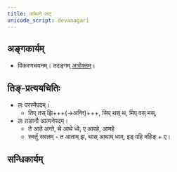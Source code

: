 ```yaml
---
title: वर्तमाने लट्
unicode_script: devanagari
---
```


<div class="js_include" url="angAni/dhAtuvivekaH.md"  newLevelForH1="1" includeTitle="true"> </div>

## अङ्गकार्यम्
- विकरणचयनम्। तदङ्गम् [अत्रोक्तम्](../angAni/sArvadhAtuka-kAryANi/)।

<div class="js_include" url="angAni/sArvadhAtuka-kAryANi.md"  newLevelForH1="2" includeTitle="true"> </div>

<div class="js_include" url="angAni/vivaxA-kalanam.md"  newLevelForH1="1" includeTitle="true"> </div>

## तिङ्-प्रत्ययचितिः
- लः परस्मैपदम्‌।
  - तिप्‌ तस्‌ झि+++(->अन्ति)+++, सिप्‌ थस्‌ थ, मिप्‌ वस्‌ मस्‌‍,
- लः तङानौ आत्मनेपदम्‌।
  - ते आते अन्ते, थे आथे ध्वे, ए आवहे, आमहे
  - स्मर्तुं सरलम् - त आताम् झ, थास्‌ आथाम्‌ ध्वम्‌, इड्‌ वहि महिङ्‌ + ए।

## सन्धिकार्यम्

